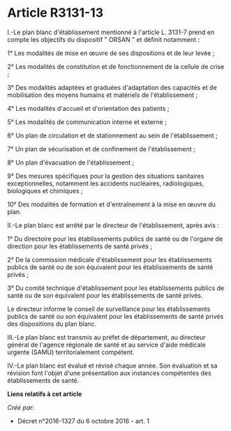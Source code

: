 # Article R3131-13

I.-Le plan blanc d'établissement mentionné à l'article L. 3131-7 prend en compte les objectifs du dispositif " ORSAN " et
définit notamment : 

1° Les modalités de mise en œuvre de ses dispositions et de leur levée ; 

2° Les modalités de constitution et de fonctionnement de la cellule de crise ; 

3° Des modalités adaptées et graduées d'adaptation des capacités et de mobilisation des moyens humains et matériels de
l'établissement ; 

4° Les modalités d'accueil et d'orientation des patients ; 

5° Les modalités de communication interne et externe ; 

6° Un plan de circulation et de stationnement au sein de l'établissement ; 

7° Un plan de sécurisation et de confinement de l'établissement ; 

8° Un plan d'évacuation de l'établissement ; 

9° Des mesures spécifiques pour la gestion des situations sanitaires exceptionnelles, notamment les accidents nucléaires,
radiologiques, biologiques et chimiques ; 

10° Des modalités de formation et d'entraînement à la mise en œuvre du plan. 

II.-Le plan blanc est arrêté par le directeur de l'établissement, après avis : 

1° Du directoire pour les établissements publics de santé ou de l'organe de direction pour les établissements de santé
privés ; 

2° De la commission médicale d'établissement pour les établissements publics de santé ou de son équivalent pour les
établissements de santé privés ; 

3° Du comité technique d'établissement pour les établissements publics de santé ou de son équivalent pour les établissements
de santé privés. 

Le directeur informe le conseil de surveillance pour les établissements publics de santé ou son équivalent pour les
établissements de santé privés des dispositions du plan blanc. 

III.-Le plan blanc est transmis au préfet de département, au directeur général de l'agence régionale de santé et au service
d'aide médicale urgente (SAMU) territorialement compétent. 

IV.-Le plan blanc est évalué et révisé chaque année. Son évaluation et sa révision font l'objet d'une présentation aux
instances compétentes des établissements de santé.

**Liens relatifs à cet article**

_Créé par_:

  - Décret n°2016-1327 du 6 octobre 2016 - art. 1
